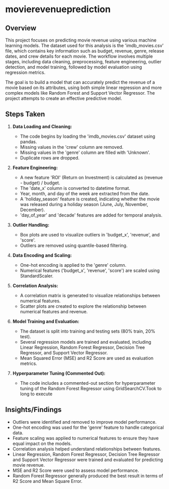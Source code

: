 # movierevenueprediction


## Overview

This project focuses on predicting movie revenue using various machine learning models. The dataset used for this analysis is the 'imdb_movies.csv' file, which contains key information such as budget, revenue, genre, release dates, and crew details for each movie. The workflow involves multiple stages, including data cleaning, preprocessing, feature engineering, outlier detection, and model training, followed by model evaluation using regression metrics.

The goal is to build a model that can accurately predict the revenue of a movie based on its attributes, using both simple linear regression and more complex models like Random Forest and Support Vector Regressor. The project attempts to create an effective predictive model.

## Steps Taken

1. **Data Loading and Cleaning:**
   - The code begins by loading the 'imdb_movies.csv' dataset using pandas.
   - Missing values in the 'crew' column are removed.
   - Missing values in the 'genre' column are filled with 'Unknown'.
   - Duplicate rows are dropped.

2. **Feature Engineering:**
   - A new feature 'ROI' (Return on Investment) is calculated as (revenue - budget) / budget.
   - The 'date_x' column is converted to datetime format.
   - Year, month, and day of the week are extracted from the date.
   - A 'holiday_season' feature is created, indicating whether the movie was released during a holiday season (June, July, November, December).
   - 'day_of_year' and 'decade' features are added for temporal analysis.

3. **Outlier Handling:**
   - Box plots are used to visualize outliers in 'budget_x', 'revenue', and 'score'.
   - Outliers are removed using quantile-based filtering.

4. **Data Encoding and Scaling:**
   - One-hot encoding is applied to the 'genre' column.
   - Numerical features ('budget_x', 'revenue', 'score') are scaled using StandardScaler.

5. **Correlation Analysis:**
   - A correlation matrix is generated to visualize relationships between numerical features.
   - Scatter plots are created to explore the relationship between numerical features and revenue.

6. **Model Training and Evaluation:**
   - The dataset is split into training and testing sets (80% train, 20% test).
   - Several regression models are trained and evaluated, including Linear Regression, Random Forest Regressor, Decision Tree Regressor, and Support Vector Regressor.
   - Mean Squared Error (MSE) and R2 Score are used as evaluation metrics.

7. **Hyperparameter Tuning (Commented Out):**
   - The code includes a commented-out section for hyperparameter tuning of the Random Forest Regressor using GridSearchCV.Took to long to execute

## Insights/Findings

- Outliers were identified and removed to improve model performance.
- One-hot encoding was used for the 'genre' feature to handle categorical data.
- Feature scaling was applied to numerical features to ensure they have equal impact on the models.
- Correlation analysis helped understand relationships between features.
- Linear Regression, Random Forest Regressor, Decision Tree Regressor and Support Vector Regressor were trained and evaluated for predicting movie revenue.
- MSE and R2 Score were used to assess model performance.
- Random Forest Regressor generally produced the best result in terms of R2 Score and Mean Square Error.
